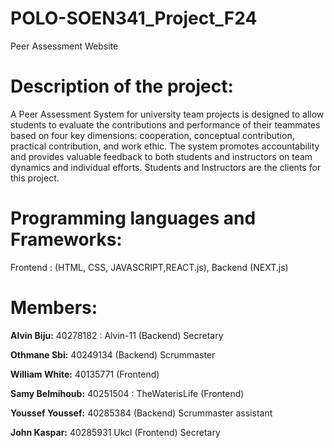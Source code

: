 # POLO-SOEN341_Project_F24
Peer Assessment Website

# Description of the project:
A Peer Assessment System for university team projects is designed to allow students to evaluate the contributions and performance of their teammates based on four key dimensions: cooperation, conceptual contribution, practical contribution, and work ethic. The system promotes accountability and provides valuable feedback to both students and instructors on team dynamics and individual efforts. Students and Instructors are the clients for this project.

# Programming languages and Frameworks:
Frontend : (HTML, CSS, JAVASCRIPT,REACT.js),  Backend (NEXT.js)

# Members:

**Alvin Biju:** 40278182 : Alvin-11   (Backend) Secretary

**Othmane Sbi:** 40249134  (Backend) Scrummaster

**William White:** 40135771  (Frontend)


**Samy Belmihoub:** 40251504 : TheWaterisLife (Frontend)


**Youssef Youssef:** 40285384  (Backend) Scrummaster assistant


**John Kaspar:** 40285931 Ukcl  (Frontend) Secretary

